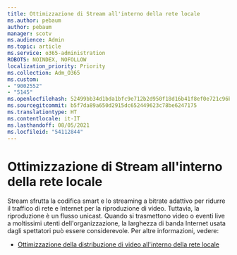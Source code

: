 ```yaml
---
title: Ottimizzazione di Stream all'interno della rete locale
ms.author: pebaum
author: pebaum
manager: scotv
ms.audience: Admin
ms.topic: article
ms.service: o365-administration
ROBOTS: NOINDEX, NOFOLLOW
localization_priority: Priority
ms.collection: Adm_O365
ms.custom:
- "9002552"
- "5145"
ms.openlocfilehash: 52499bb34d1bda1bfc9e712b2d950f18d16b41f8ef0e721c96b189b07f1cd461
ms.sourcegitcommit: b5f7da89a650d2915dc652449623c78be6247175
ms.translationtype: HT
ms.contentlocale: it-IT
ms.lasthandoff: 08/05/2021
ms.locfileid: "54112844"
---
```

# <a name="optimizing-stream-within-my-local-network"></a>Ottimizzazione di Stream all'interno della rete locale

Stream sfrutta la codifica smart e lo streaming a bitrate adattivo per ridurre il traffico di rete e Internet per la riproduzione di video. Tuttavia, la riproduzione è un flusso unicast. Quando si trasmettono video o eventi live a moltissimi utenti dell'organizzazione, la larghezza di banda Internet usata dagli spettatori può essere considerevole. Per altre informazioni, vedere:

- [Ottimizzazione della distribuzione di video all'interno della rete locale](https://docs.microsoft.com/stream/network-overview#optimizing-video-delivery-within-my-local-network)
